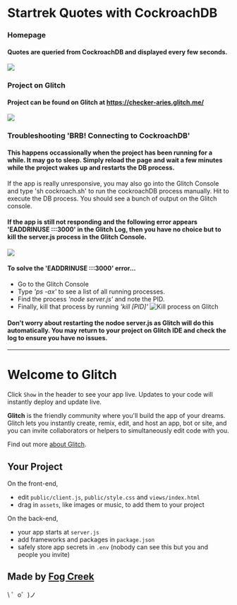 Startrek Quotes with CockroachDB
================================
### Homepage
#### Quotes are queried from CockroachDB and displayed every few seconds.  
<img src="https://i.imgur.com/TiGjKH8.png"></img>

### Project on Glitch
#### Project can be found on Glitch at <a href = "https://checker-aries.glitch.me">https://checker-aries.glitch.me/</a>
<img src="https://i.imgur.com/IEd1qdV.png"></img>

### Troubleshooting 'BRB! Connecting to CockroachDB' 
#### This happens occassionally when the project has been running for a while. It may go to sleep. Simply reload the page and wait a few minutes while the project wakes up and restarts the DB process. 
If the app is really unresponsive, you may also go into the Glitch Console and type 'sh cockroach.sh' to run the cockroachDB process manually. Hit <enter> to execute the DB process. You should see a bunch of output on the Glitch console.

#### If the app is still not responding and the following error appears 'EADDRINUSE :::3000' in the Glitch Log, then you have no choice but to kill the server.js process in the Glitch Console.
<img src="https://i.imgur.com/nzQsauv.png" /></a>

#### To solve the 'EADDRINUSE :::3000' error...
* Go to the Glitch Console
* Type *'ps -ax'* to see a list of all running processes.
* Find the process *'node server.js'* and note the PID.
* Finally, kill that process by running *'kill [PID]'* 
<img src="https://i.imgur.com/0u8U6qS.png" title="Kill process on Glitch" /></a>
  
#### Don't worry about restarting the nodoe server.js as Glitch will do this automatically. You may return to your project on Glitch IDE and check the log to ensure you have no issues. 

---
Welcome to Glitch
=================

Click `Show` in the header to see your app live. Updates to your code will instantly deploy and update live.

**Glitch** is the friendly community where you'll build the app of your dreams. Glitch lets you instantly create, remix, edit, and host an app, bot or site, and you can invite collaborators or helpers to simultaneously edit code with you.

Find out more [about Glitch](https://glitch.com/about).


Your Project
------------

On the front-end,
- edit `public/client.js`, `public/style.css` and `views/index.html`
- drag in `assets`, like images or music, to add them to your project

On the back-end,
- your app starts at `server.js`
- add frameworks and packages in `package.json`
- safely store app secrets in `.env` (nobody can see this but you and people you invite)


Made by [Fog Creek](https://fogcreek.com/)
-------------------

\ ゜o゜)ノ
